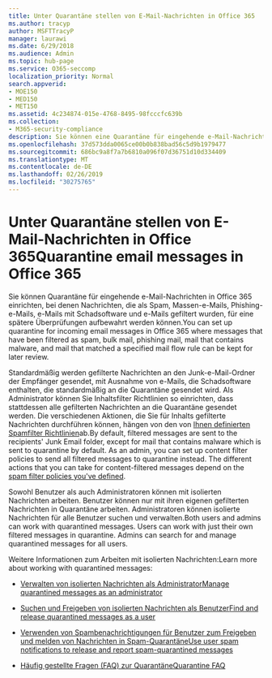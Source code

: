 ```yaml
---
title: Unter Quarantäne stellen von E-Mail-Nachrichten in Office 365
ms.author: tracyp
author: MSFTTracyP
manager: laurawi
ms.date: 6/29/2018
ms.audience: Admin
ms.topic: hub-page
ms.service: O365-seccomp
localization_priority: Normal
search.appverid:
- MOE150
- MED150
- MET150
ms.assetid: 4c234874-015e-4768-8495-98fcccfc639b
ms.collection:
- M365-security-compliance
description: Sie können eine Quarantäne für eingehende e-Mail-Nachrichten in Office 365 einrichten, in der eingehende e-Mail-Nachrichten, die als Spam, Massen, Phishing-e-Mails und Schadsoftware gefiltert wurden, zur späteren Überprüfungen aufbewahrt werden können.
ms.openlocfilehash: 37d573dda0065ce00b0b838bad56c5d9b1979477
ms.sourcegitcommit: 686bc9a8f7a7b6810a096f07d36751d10d334409
ms.translationtype: MT
ms.contentlocale: de-DE
ms.lasthandoff: 02/26/2019
ms.locfileid: "30275765"
---
```

# <a name="quarantine-email-messages-in-office-365"></a><span data-ttu-id="50722-103">Unter Quarantäne stellen von E-Mail-Nachrichten in Office 365</span><span class="sxs-lookup"><span data-stu-id="50722-103">Quarantine email messages in Office 365</span></span>

<span data-ttu-id="50722-104">Sie können Quarantäne für eingehende e-Mail-Nachrichten in Office 365 einrichten, bei denen Nachrichten, die als Spam, Massen-e-Mails, Phishing-e-Mails, e-Mails mit Schadsoftware und e-Mails gefiltert wurden, für eine spätere Überprüfungen aufbewahrt werden können.</span><span class="sxs-lookup"><span data-stu-id="50722-104">You can set up quarantine for incoming email messages in Office 365 where messages that have been filtered as spam, bulk mail, phishing mail, mail that contains malware, and mail that matched a specified mail flow rule can be kept for later review.</span></span>
  
<span data-ttu-id="50722-p101">Standardmäßig werden gefilterte Nachrichten an den Junk-e-Mail-Ordner der Empfänger gesendet, mit Ausnahme von e-Mails, die Schadsoftware enthalten, die standardmäßig an die Quarantäne gesendet wird. Als Administrator können Sie Inhaltsfilter Richtlinien so einrichten, dass stattdessen alle gefilterten Nachrichten an die Quarantäne gesendet werden. Die verschiedenen Aktionen, die Sie für Inhalts gefilterte Nachrichten durchführen können, hängen von den von [Ihnen definierten Spamfilter Richtlinien](https://go.microsoft.com/fwlink/?LinkId=799736)ab.</span><span class="sxs-lookup"><span data-stu-id="50722-p101">By default, filtered messages are sent to the recipients' Junk Email folder, except for mail that contains malware which is sent to quarantine by default. As an admin, you can set up content filter policies to send all filtered messages to quarantine instead. The different actions that you can take for content-filtered messages depend on the [spam filter policies you've defined](https://go.microsoft.com/fwlink/?LinkId=799736).</span></span>
  
<span data-ttu-id="50722-p102">Sowohl Benutzer als auch Administratoren können mit isolierten Nachrichten arbeiten. Benutzer können nur mit ihren eigenen gefilterten Nachrichten in Quarantäne arbeiten. Administratoren können isolierte Nachrichten für alle Benutzer suchen und verwalten.</span><span class="sxs-lookup"><span data-stu-id="50722-p102">Both users and admins can work with quarantined messages. Users can work with just their own filtered messages in quarantine. Admins can search for and manage quarantined messages for all users.</span></span>
  
<span data-ttu-id="50722-111">Weitere Informationen zum Arbeiten mit isolierten Nachrichten:</span><span class="sxs-lookup"><span data-stu-id="50722-111">Learn more about working with quarantined messages:</span></span>
  
- [<span data-ttu-id="50722-112">Verwalten von isolierten Nachrichten als Administrator</span><span class="sxs-lookup"><span data-stu-id="50722-112">Manage quarantined messages as an administrator</span></span>](manage-quarantined-messages-and-files.md)
    
- [<span data-ttu-id="50722-113">Suchen und Freigeben von isolierten Nachrichten als Benutzer</span><span class="sxs-lookup"><span data-stu-id="50722-113">Find and release quarantined messages as a user</span></span>](find-and-release-quarantined-messages-as-a-user.md)
    
- [<span data-ttu-id="50722-114">Verwenden von Spambenachrichtigungen für Benutzer zum Freigeben und melden von Nachrichten in Spam-Quarantäne</span><span class="sxs-lookup"><span data-stu-id="50722-114">Use user spam notifications to release and report spam-quarantined messages</span></span>](use-spam-notifications-to-release-and-report-quarantined-messages.md)
    
- [<span data-ttu-id="50722-115">Häufig gestellte Fragen (FAQ) zur Quarantäne</span><span class="sxs-lookup"><span data-stu-id="50722-115">Quarantine FAQ</span></span>](quarantine-faq.md)
    

